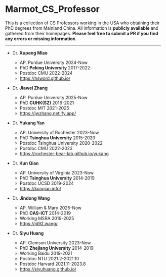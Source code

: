 # Marmot_CS_Professor

This is a collection of CS Professors working in the USA who obtaining their PhD degrees from Mainland China. All information is **publicly available** and gathered from their homepages. **Please feel free to submit a PR if you find any errors or missing information**.

---

- Dr. **Xupeng Miao** 
  - AP. Purdue University 2024-Now
  - PhD **Peking University** 2017-2022
  - Postdoc CMU 2022-2024
  - https://hsword.github.io/

- Dr. **Jiawei Zhang**
  - AP. Purdue University 2025-Now
  - PhD **CUHK(SZ)** 2016-2021
  - Postdoc MIT 2021-2025
  - https://jwzhang.netlify.app/

- Dr. **Yukang Yan**
  - AP. University of Rochester 2023-Now
  - PhD **Tsinghua University** 2015-2020
  - Postdoc Tsinghua University 2020-2022
  - Postdoc CMU 2022-2023
  - https://rochester-bear-lab.github.io/yukang

- Dr. **Kun Qian**
  - AP. University of Virginia 2023-Now
  - PhD **Tsinghua University** 2014-2019
  - Postdoc UCSD 2019-2024
  - https://kunqian.info/

- Dr. **Jindong Wang**
  - AP. William & Mary 2025-Now
  - PhD **CAS-ICT** 2014-2019
  - Working MSRA 2019-2025
  - https://jd92.wang/

- Dr. **Siyu Huang**
  - AP. Clemson University 2023-Now
  - PhD **Zhejiang University** 2014-2019
  - Working Baidu 2019-2021
  - Postdoc NTU 2021.2-2021.10
  - Postdoc Harvard 2021.11-2023.8
  - https://siyuhuang.github.io/
